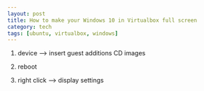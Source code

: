 ```yaml
---
layout: post
title: How to make your Windows 10 in Virtualbox full screen
category: tech
tags: [ubuntu, virtualbox, windows]
---
```


1. device --> insert guest additions CD images

2. reboot

3. right click --> display settings